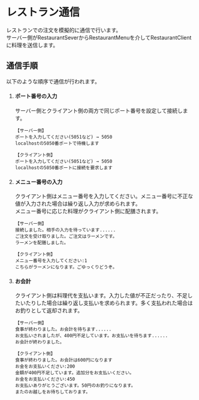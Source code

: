 # レストラン通信
レストランでの注文を模擬的に通信で行います。  
サーバー側がRestaurantSeverからRestaurantMenuを介してRestaurantClientに料理を送信します。
## 通信手順
以下のような順序で通信が行われます。

1. #### ポート番号の入力
    サーバー側とクライアント側の両方で同じポート番号を設定して接続します。
    ```
    【サーバー側】
    ポートを入力してください(5051など) → 5050
    localhostの5050番ポートで待機します

    【クライアント側】
    ポートを入力してください(5051など) → 5050
    localhostの5050番ポートに接続を要求します
    ```
1. #### メニュー番号の入力
    クライアント側はメニュー番号を入力してください。メニュー番号に不正な値が入力された場合は繰り返し入力が求められます。  
    メニュー番号に応じた料理がクライアント側に配膳されます。
    ```
    【サーバー側】
    接続しました。相手の入力を待っています......
    ご注文を受け取りました。ご注文はラーメンです。
    ラーメンを配膳しました。    

    【クライアント側】
    メニュー番号を入力してください:1
    こちらがラーメンになります。ごゆっくりどうぞ。
    ```
1. #### お会計
    クライアント側は料理代を支払います。入力した値が不正だったり、不足したいたりした場合は繰り返し支払いを求められます。多く支払われた場合はお釣りとして返却されます。
    ```
    【サーバー側】
    食事が終わりました。お会計を待ちます......
    お支払いされましたが、400円不足しています。お支払いを待ちます......
    お会計が終わりました。

    【クライアント側】
    食事が終わりました。お会計は600円になります
    お金をお支払いください:200
    金額が400円不足しています。追加分をお支払いください。
    お金をお支払いください:450
    お支払いありがとうございます。50円のお釣りになります。
    またのお越しをお待ちしております。
    ```
